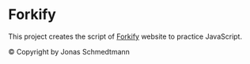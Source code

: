 # Forkify
 This project creates the script of [Forkify](https://forkify-v2.netlify.app/) website to practice JavaScript.

© Copyright by Jonas Schmedtmann
